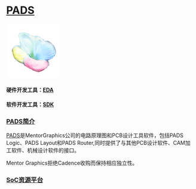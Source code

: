 ﻿# [PADS](https://github.com/sochub/PADS)

[![sites](SoC/qitas.png)](http://www.qitas.cn)

#### 硬件开发工具：[EDA](https://github.com/sochub/EDA)
#### 软件开发工具：[SDK](https://github.com/sochub/SDK)

### [PADS简介](https://github.com/sochub/PADS/wiki)

[PADS](https://www.pads.com)是MentorGraphics公司的电路原理图和PCB设计工具软件，包括PADS Logic、PADS Layout和PADS Router,同时提供了与其他PCB设计软件、CAM加工软件、机械设计软件的接口。

Mentor Graphics拒绝Cadence收购而保持相应独立性。

###  [SoC资源平台](https://github.com/sochub)

